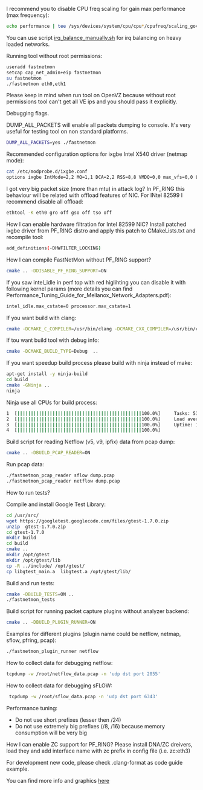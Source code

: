I recommend you to disable CPU freq scaling for gain max performance (max frequency):
```bash
echo performance | tee /sys/devices/system/cpu/cpu*/cpufreq/scaling_governor
```

You can use script [irq_balance_manually.sh](https://github.com/FastVPSEestiOu/fastnetmon/blob/master/src/irq_balance_manually.sh) for irq balancing on heavy loaded networks.

Running tool without root permissions:
```bash
useradd fastnetmon
setcap cap_net_admin+eip fastnetmon
su fastnetmon
./fastnetmon eth0,eth1
```

Please keep in mind when run tool on OpenVZ because without root permissions tool can't get all VE ips and you should pass it explicitly.

Debugging flags.

DUMP_ALL_PACKETS will enable all packets dumping to console. It's very useful for testing tool on non standard platforms.

```bash
DUMP_ALL_PACKETS=yes ./fastnetmon
```

Recommended configuration options for ixgbe Intel X540 driver (netmap mode):
```bash
cat /etc/modprobe.d/ixgbe.conf
options ixgbe IntMode=2,2 MQ=1,1 DCA=2,2 RSS=8,8 VMDQ=0,0 max_vfs=0,0 L2LBen=0,0 InterruptThrottleRate=1,1 FCoE=0,0 LRO=1,1 allow_unsupported_sfp=0,0
```

I got very big packet size (more than mtu) in attack log? In PF_RING this behaviour will be related with offload features of NIC. For INtel 82599 I recommend disable all offload:
```bash
ethtool -K eth0 gro off gso off tso off
```

How I can enable hardware filtration for Intel 82599 NIC? Install patched ixgbe driver from PF_RING distro and apply this patch to CMakeLists.txt and recompile tool:
```bash
add_definitions(-DHWFILTER_LOCKING)
```

How I can compile FastNetMon without PF_RING support?
```bash
cmake .. -DDISABLE_PF_RING_SUPPORT=ON
```

If you saw intel_idle in perf top with red higlihting you can disable it with following kernel params (more details you can find Performance_Tuning_Guide_for_Mellanox_Network_Adapters.pdf):
```bash
intel_idle.max_cstate=0 processor.max_cstate=1
```

If you want build with clang:
```bash
cmake -DCMAKE_C_COMPILER=/usr/bin/clang -DCMAKE_CXX_COMPILER=/usr/bin/clang++ ..
```

If tou want build tool with debug info:
```bash
cmake -DCMAKE_BUILD_TYPE=Debug  ..
```

If you want speedup build process please build with ninja instead of make:
```bash
apt-get install -y ninja-build
cd build
cmake -GNinja ..
ninja
```

Ninja use all CPUs for build process:
```bash
1  [||||||||||||||||||||||||||||||||||||||||||||||100.0%]     Tasks: 53, 103 thr, 64 kthr; 6 running
2  [||||||||||||||||||||||||||||||||||||||||||||||100.0%]     Load average: 1.32 0.45 0.19 
3  [||||||||||||||||||||||||||||||||||||||||||||||100.0%]     Uptime: 1 day, 12:58:40
4  [||||||||||||||||||||||||||||||||||||||||||||||100.0%]
```

Build script for reading Netflow (v5, v9, ipfix) data from pcap dump:
```bash
cmake .. -DBUILD_PCAP_READER=ON
```

Run pcap data:
```bash
./fastnetmon_pcap_reader sflow dump.pcap
./fastnetmon_pcap_reader netflow dump.pcap
```

How to run tests?

Compile and install Google Test Library:
```bash
cd /usr/src/
wget https://googletest.googlecode.com/files/gtest-1.7.0.zip
unzip  gtest-1.7.0.zip
cd gtest-1.7.0
mkdir build
cd build
cmake ..
mkdir /opt/gtest
mkdir /opt/gtest/lib
cp -R ../include/ /opt/gtest/
cp libgtest_main.a  libgtest.a /opt/gtest/lib/
```

Build and run tests:
```bash
cmake -DBUILD_TESTS=ON ..
./fastnetmon_tests
```

Build script for running packet capture plugins without analyzer backend:
```bash
cmake .. -DBUILD_PLUGIN_RUNNER=ON
```

Examples for different plugins (plugin name could be netflow, netmap, sflow, pfring, pcap):
```bash
./fastnetmon_plugin_runner netflow
```

How to collect data for debugging netflow:
```bash
tcpdump -w /root/netflow_data.pcap -n 'udp dst port 2055' 
```

How to collect data for debugging sFLOW:
```bash
 tcpdump -w /root/sflow_data.pcap -n 'udp dst port 6343'
```

Performance tuning:
- Do not use short prefixes (lesser then /24)
- Do not use extremely big prefixes (/8, /16) because memory consumption will be very big

How I can enable ZC support for PF_RING? Please install DNA/ZC dreivers, load they and add interface name with zc prefix in config file (i.e. zc:eth3)

For development new code, please check .clang-format as code guide example.

You can find more info and graphics [here](http://forum.nag.ru/forum/index.php?showtopic=89703)
